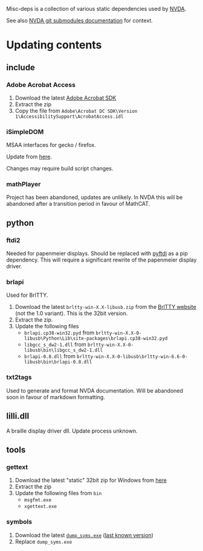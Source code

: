 Misc-deps is a collection of various static dependencies used by [NVDA](https://github.com/nvaccess/nvda).

See also [NVDA git submodules documentation](https://github.com/nvaccess/nvda/blob/master/projectDocs/dev/createDevEnvironment.md#git-submodules) for context.

# Updating contents

## include

### Adobe Acrobat Access

1. Download the latest [Adobe Acrobat SDK](https://developer.adobe.com/console/servicesandapis)
1. Extract the zip
1. Copy the file from `Adobe\Acrobat DC SDK\Version 1\AccessibilitySupport\AcrobatAccess.idl`

### iSimpleDOM

MSAA interfaces for gecko / firefox.

Update from [here](https://github.com/mozilla/gecko-dev/tree/master/accessible/interfaces/msaa).

Changes may require build script changes.

### mathPlayer

Project has been abandoned, updates are unlikely.
In NVDA this will be abandoned after a transition period in favour of MathCAT.

## python

### ftdi2

Needed for papenmeier displays.
Should be replaced with [pyftdi](https://github.com/eblot/pyftdi) as a pip dependency.
This will require a significant rewrite of the papenmeier display driver.

### brlapi

Used for BrlTTY.

1. Download the latest `brltty-win-X.X-libusb.zip` from the [BrlTTY website](https://brltty.app/download.html) (not the 1.0 variant).
This is the 32bit version.
1. Extract the zip.
1. Update the following files
    - `brlapi.cp38-win32.pyd` from `brltty-win-X.X-0-libusb\Python\Lib\site-packages\brlapi.cp38-win32.pyd`
    - `libgcc_s_dw2-1.dll` from `brltty-win-X.X-0-libusb\bin\libgcc_s_dw2-1.dll`
    - `brlapi-0.8.dll` from `brltty-win-X.X-0-libusb\brltty-win-6.6-0-libusb\bin\brlapi-0.8.dll`

### txt2tags

Used to generate and format NVDA documentation.
Will be abandoned soon in favour of markdown formatting.

## lilli.dll

A braille display driver dll.
Update process unknown.

## tools

### gettext

1. Download the latest "static" 32bit zip for Windows from [here](https://mlocati.github.io/articles/gettext-iconv-windows.html)
1. Extract the zip
1. Update the following files from `bin`
    - `msgfmt.exe`
    - `xgettext.exe`

### symbols

1. Download the latest [`dump_syms.exe`](https://github.com/mozilla/gecko-dev/blob/master/toolkit/crashreporter/google-breakpad/src/tools/windows/binaries/dump_syms.exe) ([last known version](https://github.com/mozilla/gecko-dev/blob/b0e9d95a41068be0f41f30e632ef93ab5999767a/toolkit/crashreporter/google-breakpad/src/tools/windows/binaries/dump_syms.exe))
1. Replace `dump_syms.exe`
